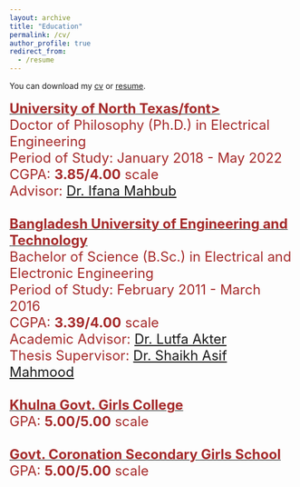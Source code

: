 ```yaml
---
layout: archive
title: "Education"
permalink: /cv/
author_profile: true
redirect_from:
  - /resume
---
```


You can download my [cv](https://drive.google.com/file/d/1wg0gwyNfd81dQFpNf5hAjDpRzj4RfSFj/view) or [resume](https://drive.google.com/file/d/1wg0gwyNfd81dQFpNf5hAjDpRzj4RfSFj/view).
<br/><br/>
    <span style="color:black; font-size:17px"><b><a href="https://electrical.engineering.unt.edu/" target="_blank"><font color="brown" size="5">University of North Texas/font></a></b></span><br/>
    Doctor of Philosophy (Ph.D.) in Electrical Engineering <br/>
    <!-- <a href="">[Certificate]</a> <br/> -->
    Period of Study: January 2018 - May 2022 <br/>
    CGPA: <b>3.85/4.00</b> scale <br/>
    <!-- <a href="../files/phd_transcript.pdf">[Transcript]</a> <br/> -->
    Advisor: <a href="https://electrical.engineering.unt.edu/people/ifana-mahbub" target="_blank">Dr. Ifana Mahbub</a> <br/>
<br/>
    <span style="color:black; font-size:17px"><b><a href="https://eee.buet.ac.bd/" target="_blank"><font color="brown" size="5">Bangladesh University of Engineering and Technology</font></a></b></span><br/>
    Bachelor of Science (B.Sc.) in Electrical and Electronic Engineering<br/>
    <!--<a href="../files/bsc_certificate.pdf">[Certificate]</a> <br/> -->
    Period of Study: February 2011 - March 2016 <br/>
    CGPA: <b>3.39/4.00</b> scale <br/>
     <!-- <a href="../files/bsc_transcript.pdf">[Transcript]</a> -->
    Academic Advisor: <a href="https://eee.buet.ac.bd/faculty/details/dr-lutfa-akter" target="_blank">Dr. Lutfa Akter</a> <br/>
    Thesis Supervisor: <a href="https://eee.buet.ac.bd/faculty/details/dr-shaikh-asif-mahmood" target="_blank">Dr. Shaikh Asif Mahmood</a> <br/>
<br/>
    <span style="color:black; font-size:17px"><b><a href="https://kgmc.ac.bd/" target="_blank"><font color="brown" size="5">Khulna Govt. Girls College</font></a></b></span><br/>
     <!-- Higher Secondary Certificate (HSC) <a href="../files/hsc_certificate.pdf">[Certificate]</a> <br/> -->
    GPA: <b>5.00/5.00</b> scale <br/>
<br/>
    <span style="color:black; font-size:17px"><b><a href="https://govtcoronationsecondarygirlsschool.jessoreboard.gov.bd/" target="_blank"><font color="brown" size="5">Govt. Coronation Secondary Girls School</font></a></b></span><br/>
     <!-- Secondary School Certificate (SSC) <a href="../files/ssc_certificate.pdf">[Certificate]</a> <br/> -->
    GPA: <b>5.00/5.00</b> scale <br/>
<br/>

  <!--  -->
